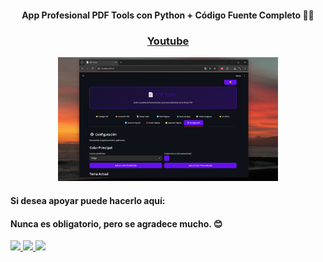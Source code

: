<div align="center">
  
#### App Profesional PDF Tools con Python + Código Fuente Completo 🔐🧩


### [Youtube](https://youtube.com/magnoefren?sub_confirmation=1)


<a href='https://youtu.be/21XhZYnGvt8?si=Z_EDYxG-QgRLXX4d' target='_blank'>
  <img width='70%' src='https://github.com/MagnoEfren/streamlit/blob/main/PDFTools/image.png' alt='App Profesional PDF Tools con Python + Código Fuente Completo 🔐🧩' />
</a>

</div>

#### Si desea apoyar puede hacerlo aquí:
#### Nunca es obligatorio, pero se agradece mucho. 😊
<a href="https://www.paypal.com/paypalme/magnoefren" target="_blank">
<img src="https://img.shields.io/badge/Paypal-151515?style=for-the-badge&logo=paypal&logoColor=black" target="_blank">

<a href="https://www.patreon.com/magnoefren" target="_blank">
<img src="https://img.shields.io/badge/patreon-000000?style=for-the-badge&logo=patreon&logoColor=white" target="_blank">
 
<a href="https://www.youtube.com/channel/UCBwN7Z5LWQAJ_6ueSEzDtGQ/join" target="_blank">
<img src="https://img.shields.io/badge/UNIRSE-0011aa?style=for-the-badge&logo=UNIRSE&logoColor=black" target="_blank">
